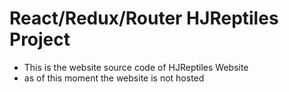 # React/Redux/Router HJReptiles Project

* This is the website source code of HJReptiles Website
* as of this moment the website is not hosted